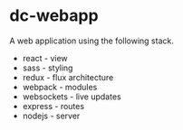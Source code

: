 # dc-webapp

A web application using the following stack.

* react - view
* sass - styling
* redux - flux architecture
* webpack - modules
* websockets - live updates
* express - routes
* nodejs - server

